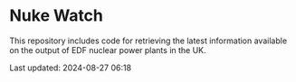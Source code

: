 # Nuke Watch

This repository includes code for retrieving the latest information available on the output of EDF nuclear power plants in the UK.

Last updated: 2024-08-27 06:18